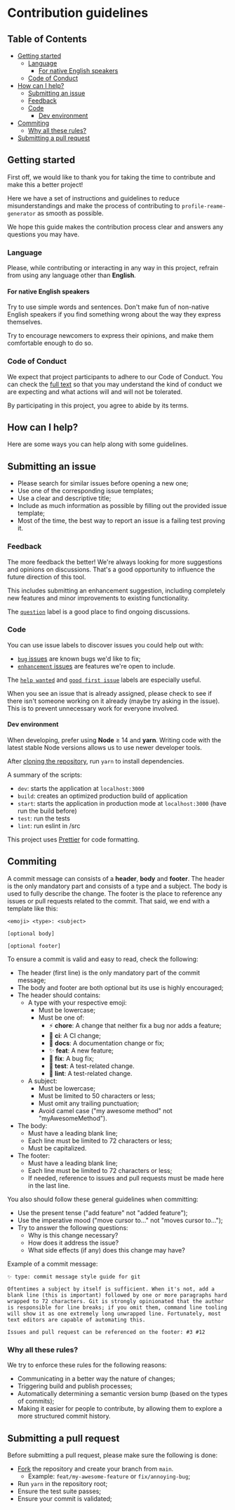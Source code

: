 # Contribution guidelines

## Table of Contents

- [Getting started](#getting-started)
  - [Language](#language)
    - [For native English speakers](#for-native-english-speakers)
  - [Code of Conduct](#code-of-conduct)
- [How can I help?](#how-can-i-help)
  - [Submitting an issue](#submitting-an-issue)
  - [Feedback](#feedback)
  - [Code](#code)
    - [Dev environment](#dev-environment)
- [Commiting](#commiting)
  - [Why all these rules?](#why-all-these-rules)
- [Submitting a pull request](#submitting-a-pull-request)

## Getting started

First off, we would like to thank you for taking the time to contribute and make this a better project!

Here we have a set of instructions and guidelines to reduce misunderstandings and make the process of contributing to `profile-reame-generator` as smooth as possible.

We hope this guide makes the contribution process clear and answers any questions you may have.

### Language

Please, while contributing or interacting in any way in this project, refrain from using any language other than **English**.

#### For native English speakers

Try to use simple words and sentences. Don't make fun of non-native English speakers if you find something wrong about the way they express themselves.

Try to encourage newcomers to express their opinions, and make them comfortable enough to do so.

### Code of Conduct

We expect that project participants to adhere to our Code of Conduct. You can check the [full text](CODE_OF_CONDUCT.md) so that you may understand the kind of conduct we are expecting and what actions will and will not be tolerated.

By participating in this project, you agree to abide by its terms.

## How can I help?

Here are some ways you can help along with some guidelines.

## Submitting an issue

- Please search for similar issues before opening a new one;
- Use one of the corresponding issue templates;
- Use a clear and descriptive title;
- Include as much information as possible by filling out the provided issue
  template;
- Most of the time, the best way to report an issue is a failing test proving it.

### Feedback

The more feedback the better! We're always looking for more suggestions and opinions on discussions. That's a good opportunity to influence the future direction of this tool.

This includes submitting an enhancement suggestion, including completely new features and minor improvements to existing functionality.

The [`question`](https://github.com/maurodesouza/profile-readme-generator/labels/question) label is a good place to find ongoing discussions.

### Code

You can use issue labels to discover issues you could help out with:

- [`bug` issues](https://github.com/maurodesouza/profile-readme-generator/labels/bug)
  are known bugs we'd like to fix;
- [`enhancement` issues](https://github.com/maurodesouza/profile-readme-generator/labels/enhancement)
  are features we're open to include.

The
[`help wanted`](https://github.com/maurodesouza/profile-readme-generator/labels/help%20wanted)
and
[`good first issue`](https://github.com/maurodesouza/profile-readme-generator/labels/good%20first%20issue)
labels are especially useful.

When you see an issue that is already assigned, please check to see if there isn't someone working on it already (maybe try asking in the issue). This is to prevent unnecessary work for everyone involved.

#### Dev environment

When developing, prefer using **Node** ≥ 14 and **yarn**. Writing code with the latest stable Node versions allows us to use newer developer tools.

After [cloning the repository](https://help.github.com/articles/cloning-a-repository/), run `yarn` to install dependencies.

A summary of the scripts:

- `dev`: starts the application at `localhost:3000`
- `build`: creates an optimized production build of application
- `start`: starts the application in production mode at `localhost:3000` (have run the build before)
- `test`: run the tests
- `lint`: run eslint in /src

This project uses [Prettier](http://prettier.io/) for code formatting.

## Commiting

A commit message can consists of a **header**, **body** and **footer**. The header is the only mandatory part and consists of a type and a subject. The body is used to fully describe the change. The footer is the place to reference any issues or pull requests related to the commit. That said, we end with a template like this:

```
<emoji> <type>: <subject>

[optional body]

[optional footer]
```

To ensure a commit is valid and easy to read, check the following:

- The header (first line) is the only mandatory part of the commit message;
- The body and footer are both optional but its use is highly encouraged;
- The header should contains:
  - A type with your respective emoji:
    - Must be lowercase;
    - Must be one of:
      - ⚡ **chore**: A change that neither fix a bug nor adds a feature;
      - 🧪 **ci**: A CI change;
      - 📖 **docs**: A documentation change or fix;
      - ✨ **feat**: A new feature;
      - 🐛 **fix**: A bug fix;
      - 🤖 **test**: A test-related change.
      - 🧼 **lint**: A test-related change.
  - A subject:
    - Must be lowercase;
    - Must be limited to 50 characters or less;
    - Must omit any trailing punctuation;
    - Avoid camel case ("my awesome method" not "myAwesomeMethod").
- The body:
  - Must have a leading blank line;
  - Each line must be limited to 72 characters or less;
  - Must be capitalized.
- The footer:
  - Must have a leading blank line;
  - Each line must be limited to 72 characters or less;
  - If needed, reference to issues and pull requests must be made here in the last line.

You also should follow these general guidelines when committing:

- Use the present tense ("add feature" not "added feature");
- Use the imperative mood ("move cursor to..." not "moves cursor to...");
- Try to answer the following questions:
  - Why is this change necessary?
  - How does it address the issue?
  - What side effects (if any) does this change may have?

Example of a commit message:

```
✨ type: commit message style guide for git

Oftentimes a subject by itself is sufficient. When it's not, add a
blank line (this is important) followed by one or more paragraphs hard
wrapped to 72 characters. Git is strongly opinionated that the author
is responsible for line breaks; if you omit them, command line tooling
will show it as one extremely long unwrapped line. Fortunately, most
text editors are capable of automating this.

Issues and pull request can be referenced on the footer: #3 #12
```

### Why all these rules?

We try to enforce these rules for the following reasons:

- Communicating in a better way the nature of changes;
- Triggering build and publish processes;
- Automatically determining a semantic version bump (based on the types of commits);
- Making it easier for people to contribute, by allowing them to explore a more structured commit history.

## Submitting a pull request

Before submitting a pull request, please make sure the following is done:

- [Fork](https://help.github.com/en/articles/fork-a-repo) the repository and create your branch from `main`.
  - Example: `feat/my-awesome-feature` or `fix/annoying-bug`;
- Run `yarn` in the repository root;
- Ensure the test suite passes;
- Ensure your commit is validated;
